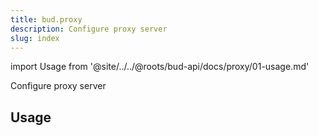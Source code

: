 ```yaml
---
title: bud.proxy
description: Configure proxy server
slug: index
---
```


import Usage from '@site/../../@roots/bud-api/docs/proxy/01-usage.md'

Configure proxy server

## Usage

<Usage />
